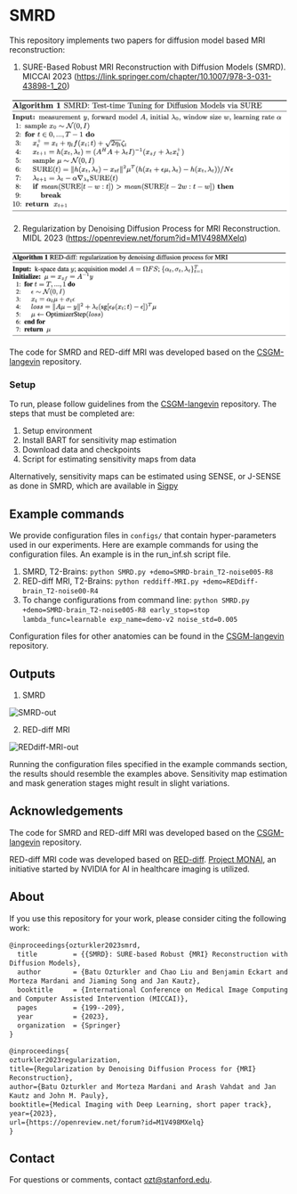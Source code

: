 # SMRD

This repository implements two papers for diffusion model based MRI reconstruction:

1. SURE-Based Robust MRI Reconstruction with Diffusion Models (SMRD). MICCAI 2023 (https://link.springer.com/chapter/10.1007/978-3-031-43898-1_20)

![SMRD](images/SMRD.png)

2. Regularization by Denoising Diffusion Process for MRI Reconstruction. MIDL 2023 (https://openreview.net/forum?id=M1V498MXelq)

![REDdiff-MRI](images/REDdiff-MRI.png)

The code for SMRD and RED-diff MRI was developed based on the [CSGM-langevin](https://github.com/utcsilab/csgm-mri-langevin) repository.

### Setup

To run, please follow guidelines from the [CSGM-langevin](https://github.com/utcsilab/csgm-mri-langevin) repository. The steps that must be completed are:


1. Setup environment
2. Install BART for sensitivity map estimation
3. Download data and checkpoints
4. Script for estimating sensitivity maps from data

Alternatively, sensitivity maps can be estimated using SENSE, or J-SENSE as done in SMRD, which are available in [Sigpy](https://sigpy.readthedocs.io/en/latest/)

## Example commands
We provide configuration files in ```configs/``` that contain hyper-parameters used in our experiments. Here are example commands for using the configuration files. An example is in the run_inf.sh script file.

1. SMRD, T2-Brains:
```python SMRD.py +demo=SMRD-brain_T2-noise005-R8```
1. RED-diff MRI, T2-Brains:
```python reddiff-MRI.py +demo=REDdiff-brain_T2-noise00-R4```
1. To change configurations from command line:
```python SMRD.py +demo=SMRD-brain_T2-noise005-R8 early_stop=stop lambda_func=learnable exp_name=demo-v2 noise_std=0.005```

Configuration files for other anatomies can be found in the [CSGM-langevin](https://github.com/utcsilab/csgm-mri-langevin) repository.

## Outputs

1. SMRD

![SMRD-out](images/SMRD-sample-recon.jpg)

2. RED-diff MRI

![REDdiff-MRI-out](images/REDdiff-sample-recon.jpg)

Running the configuration files specified in the example commands section, the results should resemble the examples above. Sensitivity map estimation and mask generation stages might result in slight variations.

## Acknowledgements

The code for SMRD and RED-diff MRI was developed based on the [CSGM-langevin](https://github.com/utcsilab/csgm-mri-langevin) repository.

RED-diff MRI code was developed based on [RED-diff](https://github.com/NVlabs/RED-diff). [Project MONAI](https://github.com/Project-MONAI/), an initiative started by NVIDIA for AI in healthcare imaging is utilized.

## About

If you use this repository for your work, please consider citing the following work:

```
@inproceedings{ozturkler2023smrd,
  title         = {{SMRD}: SURE-based Robust {MRI} Reconstruction with Diffusion Models},
  author        = {Batu Ozturkler and Chao Liu and Benjamin Eckart and Morteza Mardani and Jiaming Song and Jan Kautz},
  booktitle     = {International Conference on Medical Image Computing and Computer Assisted Intervention (MICCAI)},
  pages         = {199--209},
  year          = {2023},
  organization  = {Springer}
}
```

```
@inproceedings{
ozturkler2023regularization,
title={Regularization by Denoising Diffusion Process for {MRI} Reconstruction},
author={Batu Ozturkler and Morteza Mardani and Arash Vahdat and Jan Kautz and John M. Pauly},
booktitle={Medical Imaging with Deep Learning, short paper track},
year={2023},
url={https://openreview.net/forum?id=M1V498MXelq}
}
```

## Contact

For questions or comments, contact [ozt@stanford.edu](ozt@stanford.edu).
